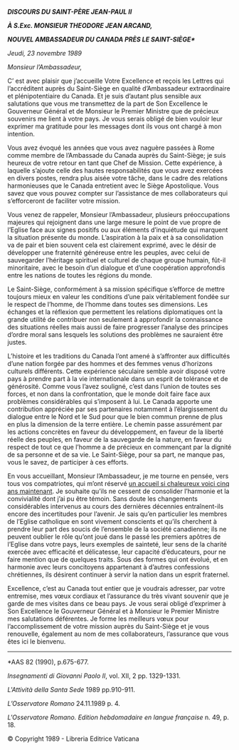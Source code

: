 ***DISCOURS DU SAINT-PÈRE JEAN-PAUL II***

***À S.Exc. MONSIEUR THEODORE JEAN ARCAND,***

***NOUVEL AMBASSADEUR DU CANADA PRÈS LE SAINT-SIÈGE\****

*Jeudi, 23 novembre 1989*

*Monsieur l’Ambassadeur,*

C’ est avec plaisir que j’accueille Votre Excellence et reçois les Lettres qui l’accréditent auprès du Saint-Siège en qualité d’Ambassadeur extraordinaire et plénipotentiaire du Canada. Et je suis d’autant plus sensible aux salutations que vous me transmettez de la part de Son Excellence le Gouverneur Général et de Monsieur le Premier Ministre que de précieux souvenirs me lient à votre pays. Je vous serais obligé de bien vouloir leur exprimer ma gratitude pour les messages dont ils vous ont chargé à mon intention.

Vous avez évoqué les années que vous avez naguère passées à Rome comme membre de l’Ambassade du Canada auprès du Saint-Siège; je suis heureux de votre retour en tant que Chef de Mission. Cette expérience, à laquelle s’ajoute celle des hautes responsabilités que vous avez exercées en divers postes, rendra plus aisée votre tâche, dans le cadre des relations harmonieuses que le Canada entretient avec le Siège Apostolique. Vous savez que vous pouvez compter sur l’assistance de mes collaborateurs qui s’efforceront de faciliter votre mission.

Vous venez de rappeler, Monsieur l’Ambassadeur, plusieurs préoccupations majeures qui rejoignent dans une large mesure le point de vue propre de l’Eglise face aux signes positifs ou aux éléments d’inquiétude qui marquent la situation présente du monde. L’aspiration à la paix et à sa consolidation va de pair et bien souvent cela est clairement exprimé, avec le désir de développer une fraternité généreuse entre les peuples, avec celui de sauvegarder l’héritage spirituel et culturel de chaque groupe humain, fût-il minoritaire, avec le besoin d’un dialogue et d’une coopération approfondis entre les nations de toutes les régions du monde.

Le Saint-Siège, conformément à sa mission spécifique s’efforce de mettre toujours mieux en valeur les conditions d’une paix véritablement fondée sur le respect de l’homme, de l’homme dans toutes ses dimensions. Les échanges et la réflexion que permettent les relations diplomatiques ont la grande utilité de contribuer non seulement à approfondir la connaissance des situations réelles mais aussi de faire progresser l’analyse des principes d’ordre moral sans lesquels les solutions des problèmes ne sauraient être justes.

L’histoire et les traditions du Canada l’ont amené à s’affronter aux difficultés d’une nation forgée par des hommes et des femmes venus d’horizons culturels différents. Cette expérience séculaire semble avoir disposé votre pays à prendre part à la vie internationale dans un esprit de tolérance et de générosité. Comme vous l’avez souligné, c’est dans l’union de toutes ses forces, et non dans la confrontation, que le monde doit faire face aux problèmes considérables qui s’imposent à lui. Le Canada apporte une contribution appréciée par ses partenaires notamment à l’élargissement du dialogue entre le Nord et le Sud pour que le bien commun prenne de plus en plus la dimension de la terre entière. Le chemin passe assurément par les actions concrètes en faveur du développement, en faveur de la liberté réelle des peuples, en faveur de la sauvegarde de la nature, en faveur du respect de tout ce que l’homme a de précieux en commençant par la dignité de sa personne et de sa vie. Le Saint-Siège, pour sa part, ne manque pas, vous le savez, de participer à ces efforts.

En vous accueillant, Monsieur l’Ambassadeur, je me tourne en pensée, vers tous vos compatriotes, qui m’ont réservé [un accueil si chaleureux voici cinq ans maintenant](http://www.vatican.va/holy_father/john_paul_ii/travels/sub_index1984/trav_canada_fr.htm). Je souhaite qu’ils ne cessent de consolider l’harmonie et la convivialité dont j’ai pu être témoin. Sans doute les changements considérables intervenus au cours des dernières décennies entraînent-ils encore des incertitudes pour l’avenir. Je sais qu’en particulier les membres de l’Eglise catholique en sont vivement conscients et qu’ils cherchent à prendre leur part des soucis de l’ensemble de la société canadienne; ils ne peuvent oublier le rôle qu’ont joué dans le passé les premiers apôtres de l’Eglise dans votre pays, leurs exemples de sainteté, leur sens de la charité exercée avec efficacité et délicatesse, leur capacité d’éducateurs, pour ne faire mention que de quelques traits. Sous des formes qui ont évolué, et en harmonie avec leurs concitoyens appartenant à d’autres confessions chrétiennes, ils désirent continuer à servir la nation dans un esprit fraternel.

Excellence, c’est au Canada tout entier que je voudrais adresser, par votre entremise, mes vœux cordiaux et l’assurance du très vivant souvenir que je garde de mes visites dans ce beau pays. Je vous serai obligé d’exprimer à Son Excellence le Gouverneur Général et à Monsieur le Premier Ministre mes salutations déférentes. Je forme les meilleurs vœux pour l’accomplissement de votre mission auprès du Saint-Siège et je vous renouvelle, également au nom de mes collaborateurs, l’assurance que vous êtes ici le bienvenu.

* * *

\*AAS 82 (1990), p.675-677.

*Insegnamenti di Giovanni Paolo II*, vol. XII, 2 pp. 1329-1331.

*L'Attività della Santa Sede* 1989 pp.910-911.

*L’Osservatore Romano* 24.11.1989 p. 4.

*L'Osservatore Romano. Edition hebdomadaire en langue française* n. 49, p. 18.

© Copyright 1989 - Libreria Editrice Vaticana